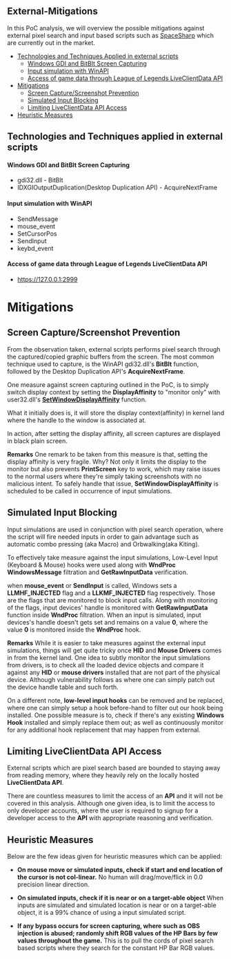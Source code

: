 ## External-Mitigations
In this PoC analysis, we will overview the possible mitigations against external pixel search and input based scripts such as [SpaceSharp](https://lol-script.com/) which are currently out in the market.

 - [Technologies and Techniques Applied in external scripts](#technologies-and-techniques-applied-in-external-scripts)  
    - [Windows GDI and BitBlt Screen Capturing](#windows-gdi-and-bitblt-screen-capturing)
    - [Input simulation with WinAPI](#input-simulation-with-winapi)
    - [Access of game data through League of Legends LiveClientData API](#access-of-game-data-through-league-of-legends-liveclientdata-api)
 - [Mitigations](mitigations)
    - [Screen Capture/Screenshot Prevention](#screen-capturescreenshot-prevention)
    - [Simulated Input Blocking](#simulated-input-blocking)
    - [Limiting LiveClientData API Access](#limiting-liveclientdata-api-access)
 - [Heuristic Measures](heuristic-measures)

## Technologies and Techniques applied in external scripts

#### Windows GDI and BitBlt Screen Capturing 
 - gdi32.dll - BitBlt
 - IDXGIOutputDuplication(Desktop Duplication API) - AcquireNextFrame

#### Input simulation with WinAPI

 - SendMessage
 - mouse_event
 - SetCursorPos
 - SendInput
 - keybd_event

#### Access of game data through League of Legends LiveClientData API

 - https://127.0.0.1:2999

# Mitigations

 ## **Screen Capture/Screenshot Prevention**
From the observation taken, external scripts performs pixel search through the captured/copied graphic buffers from the screen. The most common technique used to capture, is the WinAPI gdi32.dll's **BitBlt** function, followed by the Desktop Duplication API's **AcquireNextFrame**.

One measure against screen capturing outlined in the PoC, is to simply switch display context by setting the **DisplayAffinity** to "monitor only" with user32.dll's [**SetWindowDisplayAffinity**](https://docs.microsoft.com/en-us/windows/win32/api/winuser/nf-winuser-setwindowdisplayaffinity) function.

What it initially does is, it will store the display context(affinity) in kernel land where the handle to the window is associated at.

In action, after setting the display affinity, all screen captures are displayed in black plain screen.

**Remarks**
One remark to be taken from this measure is that, setting the display affinity is very fragile.
Why? Not only it limits the display to the monitor but also prevents **PrintScreen** key to work, which may raise issues to the normal users where they're simply taking screenshots with no malicious intent.
To safely handle that issue, **SetWindowDisplayAffinity** is scheduled to be called in occurrence of input simulations. 

 ## **Simulated Input Blocking**
Input simulations are used in conjunction with pixel search operation, where the script will fire needed inputs in order to gain advantage such as automatic combo pressing (aka Macro) and Orbwalking(aka Kiting).

To effectively take measure against the input simulations, Low-Level Input (Keyboard & Mouse) hooks were used along with **WndProc WindowsMessage** filtration and **GetRawInputData** verification.

when **mouse_event** or **SendInput** is called, Windows sets a **LLMHF_INJECTED** flag and a **LLKMF_INJECTED** flag respectively. Those are the flags that are monitored to block input calls. 
Along with monitoring of the flags, input devices' handle is monitored with **GetRawInputData** function inside **WndProc** filtration.
When an input is simulated, input devices's handle doesn't gets set and remains on a value **0**, where the value **0** is monitored inside the **WndProc** hook.

**Remarks**
While it is easier to take measures against the external input simulations, things will get quite tricky once **HID** and **Mouse Drivers** comes in from the kernel land. One idea to subtly monitor the input simulations from drivers, is to check all the loaded device objects and compare it against any **HID** or **mouse drivers** installed that are not part of the physical device. Although vulnerability follows as where one can simply patch out the device handle table and such forth.

On a different note, **low-level input hooks** can be removed and be replaced, where one can simply setup a hook before-hand to filter out our hook being installed. One possible measure is to, check if there's any existing **Windows Hook** installed and simply replace them out; as well as continuously monitor for any additional hook replacement that may happen from external. 
 
 ## **Limiting LiveClientData API Access**
External scripts which are pixel search based are bounded to staying away from reading memory, where they heavily rely on the locally hosted **LiveClientData API**.

There are countless measures to limit the access of an **API** and it will not be covered in this analysis. 
Although one given idea, is to limit the access to only developer accounts, where the user is required to signup for a developer access to the **API** with appropriate reasoning and verification.

## Heuristic Measures
Below are the few ideas given for heuristic measures which can be applied:

 - **On mouse move or simulated inputs, check if start and end location of the cursor is not col-linear.**
 No human will drag/move/flick in 0.0 precision linear direction.
 
 - **On simulated inputs, check if it is near or on a target-able object**
When inputs are simulated and simulated location is near or on a target-able object, it is a 99% chance of using a input simulated script.
 
 - **If any bypass occurs for screen capturing, where such as OBS injection is abused; randomly shift RGB values of the HP Bars by few values throughout the game.** 
This is to pull the cords of pixel search based scripts where they search for the constant HP Bar RGB values.

